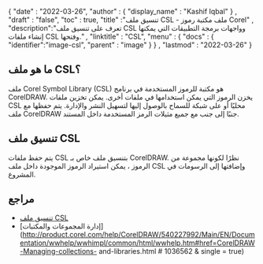 {
  "date" : "2022-03-26",
  "author" : {
    "display_name" : "Kashif Iqbal"
} ,
  "draft" : "false",
  "toc" : true,
  "title" :"تنسيق ملف CSL - ملف مكتبة رموز Corel" ,
  "description":"تعرف على تنسيق ملف CSL وواجهات برمجة التطبيقات التي يمكنها إنشاء ملفات CSL وفتحها." ,
  "linktitle" : "CSL",
  "menu" : {
    "docs" : {
      "identifier":"image-csl",
      "parent" : "image"
}
} ,
  "lastmod" : "2022-03-26"
}

## ما هو ملف CSL؟

ملف Corel Symbol Library (CSL) هو مكتبة للرموز المستخدمة في برنامج CorelDRAW. يخزن الرموز التي يمكن استخدامها في ملفات أخرى. يمكن تخزين ملفات CSL محليًا أو على شبكة للسماح بالوصول إليها لتسهيل النشر والإدارة. يتم حفظها مع ملف CorelDRAW جنبًا إلى جنب مع جميع مثيلات الرمز المستخدمة داخل المستند.

## تنسيق ملف CSL

يتم حفظ ملفات CSL بتنسيق ملف خاص بـ CorelDRAW. نظرًا لكونها مجموعة من الرموز ، يمكن استيراد الرموز الموجودة داخل ملف CSL وإضافتها إلى الرسومات في المشروع.

## مراجع

* [تنسيق ملف CSL](http://product.corel.com/help/CorelDRAW/540227992/Main/EN/Documentation/CorelDRAW-Corel-Symbol-Library-CSL.html#4433968)
* [إدارة المجموعات والمكتبات](http://product.corel.com/help/CorelDRAW/540227992/Main/EN/Documentation/wwhelp/wwhimpl/common/html/wwhelp.htm#href=CorelDRAW-Managing-collections- and-libraries.html # 1036562 & single = true)

